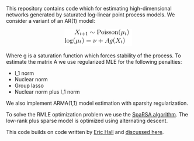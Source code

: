 This repository contains code which for estimating high-dimensional networks generated by saturated log-linear point process models.  We consider a variant of an AR(1) model: 

<p align="center">
<img src="https://github.com/bzmark/Saturated-Point-Processes/blob/master/AR(1)%20NN%20and%20Sparsity/equation.png" />
</p>

Where g is a saturation function which forces stability of the process.  To estimate the matrix A we use regularized MLE for the following penalties:

* l_1 norm
* Nuclear norm
* Group lasso
* Nuclear norm plus l_1 norm

We also implement ARMA(1,1) model estimation with sparsity regularization.  

To solve the RMLE optimization problem we use the [SpaRSA algorithm](http://www.lx.it.pt/~mtf/SpaRSA/IEEE_TSP_2009_Wright_Nowak_Figueiredo.pdf).  The low-rank plus sparse model is optimized using alternating descent.

This code builds on code written by [Eric Hall](http://erichall87.github.io/) and [discussed here](https://arxiv.org/abs/1605.02693).

